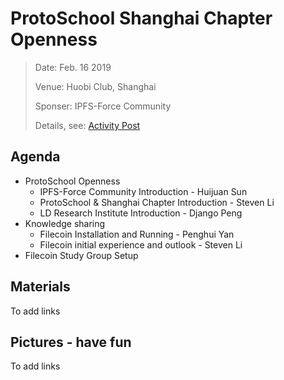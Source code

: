 # ProtoSchool Shanghai Chapter Openness 

> Date:  Feb. 16 2019 
> 
> Venue:  Huobi Club, Shanghai 
> 
> Sponser: IPFS-Force Community 
> 
> Details, see: [Activity Post](http://www.huodongxing.com/event/4480463696800?td=5082797945342)


## Agenda
- ProtoSchool Openness 
  - IPFS-Force Community Introduction - Huijuan Sun
  - ProtoSchool & Shanghai Chapter Introduction - Steven Li
  - LD Research Institute Introduction - Django Peng
- Knowledge sharing
  - Filecoin Installation and Running -  Penghui Yan
  - Filecoin initial experience and outlook - Steven Li
- Filecoin Study Group Setup 

## Materials
To add links


## Pictures - have fun
To add links
